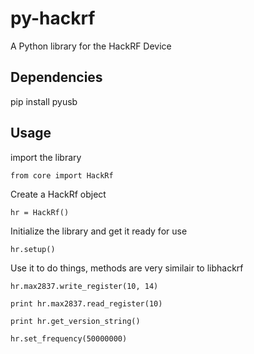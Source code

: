 py-hackrf
=========
A Python library for the HackRF Device

Dependencies
-------------
pip install pyusb

Usage
-------------

import the library

`from core import HackRf`

Create a HackRf object

`hr = HackRf()` 

Initialize the library and get it ready for use

`hr.setup()`


Use it to do things, methods are very similair to libhackrf

`hr.max2837.write_register(10, 14)`

`print hr.max2837.read_register(10)`

`print hr.get_version_string()`

`hr.set_frequency(50000000)`
